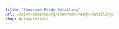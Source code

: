 ```yaml
---
title: "Showroom Ready Detailing"
url: /saint-petersburg/showroom-ready-detailing/
shop: Autowerkstatt
---
```

